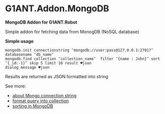 # G1ANT.Addon.MongoDB

**MongoDB Addon for G1ANT.Robot** 

Simple addon for fetching data from MonogDB (NoSQL database)

**Simple usage** 

```
mongodb.init connectionstring ‴mongodb://user:pass@127.0.0.1:27017‴ databasename ‴db_name‴
mongodb.find collection ‴collection_name‴  filter ‴{name : John}‴ sort ‴{_id:-1}‴ skip 5 limit 10 result ♥json
dialog message ♥json

```

Results are returned as JSON formatted into string

See more:<br/>
<ul>
<li><a href="https://mongodb.github.io/mongo-java-driver/3.5/javadoc/com/mongodb/ConnectionString.html" target="_blank">about Mongo connection string</a>
<li><a href='https://www.tutorialspoint.com/mongodb/mongodb_query_document.htm' target="_blank">format query into collection </a>
<li><a href='https://www.tutorialspoint.com/mongodb/mongodb_sort_record.htm' target="_blank">sorting in MongoDB</a>
</ul>
